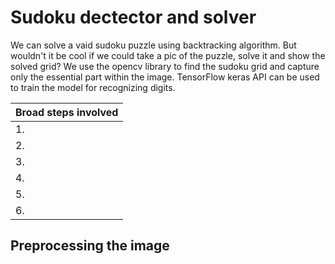 # Sudoku dectector and solver #

We can solve a vaid sudoku puzzle using backtracking algorithm. But wouldn't it be cool if we could take a pic of the puzzle, solve it and show the solved grid? 
We use the opencv library to find the sudoku grid and capture only the essential part within the image. TensorFlow keras API can be used to train the model for recognizing digits.

Broad steps involved                                     |
--------------                                           |
1. | Loading the input image                             |
2. | Localize the sudoku grid                            |
3. | Localize each of 81 cells in the grid               |
4. | Determine if cell is blank, else predict the digit  |
5. | Solve the grid using backtracking algorithm         |
6. | Display solved puzzle                               |


## Preprocessing the image ##



